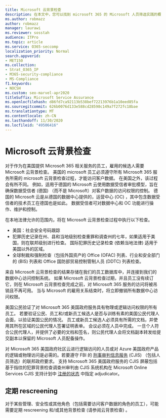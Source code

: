 ```yaml
---
title: Microsoft 云背景检查
description: 在本文中，您可以找到 microsoft 365 的 Microsoft 人员筛选实践的概述。
ms.author: robmazz
author: robmazz
manager: laurawi
ms.reviewer: sosstah
audience: ITPro
ms.topic: article
ms.service: O365-seccomp
localization_priority: Normal
search.appverid:
- MET150
ms.collection:
- Strat_O365_IP
- M365-security-compliance
- MS-Compliance
f1.keywords:
- NOCSH
ms.custom: seo-marvel-apr2020
titleSuffix: Microsoft Service Assurance
ms.openlocfilehash: d86fd7ca92113b538bef72213976b1a10eed85fa
ms.sourcegitcommit: 626b0076d133e588cd28598c149a7f272fc18bae
ms.translationtype: MT
ms.contentlocale: zh-CN
ms.lasthandoff: 11/30/2020
ms.locfileid: "49506416"
---
```

# <a name="microsoft-cloud-background-check"></a>Microsoft 云背景检查

对于作为在美国提供 Microsoft 365 相关服务的员工，雇用的候选人需要 Microsoft 云背景检查。 美国的 microsoft 员工必须遵守所有 Microsoft 365 服务所需的 microsoft 云背景检查过程，才能访问客户数据。 在美国之外，该过程会有所不同。 例如，适用于德国的 Microsoft 云使用数据受信者审批模型，旨在确保数据受信者 (德国) （而不是 Microsoft）对客户数据的访问权限的控制。 德国的 Microsoft 云是从德国的数据中心提供的，运营中心 (OC) ，其中包含数据受信者的技术员工在德国也是如此。 数据受信者可对数据中心和 OC 功能进行操作、维护和控制。

在本地法律允许的范围内，将在 Microsoft 云背景检查过程中执行以下检查。

- 美国：社会安全号码跟踪
- 犯罪历史记录在州、县和当地级别检查重罪和调查州的七年，如果适用于美国，则在联邦级别进行检查。 国际犯罪历史记录检查 (依赖当地法律) 适用于美国以外的区域。
- 全球制裁和强制检查（包括外国资产的 Office (OFAC) 列表、行业和安全部门的 (BIS) 列表和 Office 国防部贸易控制管制人员 (DDTC) 列表检查。

来自 Microsoft 云背景检查的结果存储在我们的员工数据库中，并连接到我们的数据中心访问控制系统。 如果 Microsoft 云背景检查过期，并且员工没有续订它，则在 Microsoft 云背景检查完成之前，对 Microsoft 365 服务的访问将被吊销且不再可用。 当与 Microsoft 的雇用关系结束时，将立即撤销所有数据中心访问权限。

美国公民验证了对 Microsoft 365 美国政府服务具有物理或逻辑访问权限的所有员工。 若要验证公民、员工和/或新员工候选人是否与训练有素的美国公民代理人会面，以验证美国公民的情况。 员工或新员工候选人必须具有所需的文档，并使用其所在区域的公民代理人签署证明表单。 会议必须在人员中完成。 一旦个人符合公民代理人，并提供了必要的文档和签名，则公民代理人会将文档副本转发给提交副本以保留的 Microsoft 人员配备操作。

对 Microsoft 365 美国政府社区云进行逻辑访问的人员或对 Azure 美国政府产品的逻辑或物理访问是必需的。若要遵守 FBI 的 [刑事审判信息服务](https://www.fbi.gov/services/cjis) (CJIS) （包括人员筛选）的联邦政府要求。 支持 Microsoft 365 美国政府服务的 CJIS 屏蔽包括基于指纹的犯罪背景检查调查州审判由 CJIS 系统机构在 Microsoft Online Services CJIS 支持计划中 [注册的状态](https://blogs.office.com/2013/10/23/california-and-microsoft-sign-cjis-security-policy-agreement/) 中指定 adjudicator。

## <a name="periodic-rescreening"></a>定期 rescreening

对于某些管理、安全性或其他角色（包括需要访问客户数据的角色的员工），可能需要定期 rescreening 和/或其他背景检查 (请参阅云背景检查) 。